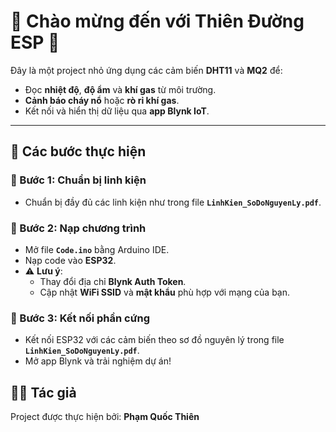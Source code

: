 # 🌟 Chào mừng đến với Thiên Đường ESP 🌟

Đây là một project nhỏ ứng dụng các cảm biến **DHT11** và **MQ2** để:

- Đọc **nhiệt độ**, **độ ẩm** và **khí gas** từ môi trường.
- **Cảnh báo cháy nổ** hoặc **rò rỉ khí gas**.
- Kết nối và hiển thị dữ liệu qua **app Blynk IoT**.

---

## 🧾 Các bước thực hiện

### 📌 Bước 1: Chuẩn bị linh kiện
- Chuẩn bị đầy đủ các linh kiện như trong file **`LinhKien_SoDoNguyenLy.pdf`**.

### 🧠 Bước 2: Nạp chương trình
- Mở file **`Code.ino`** bằng Arduino IDE.
- Nạp code vào **ESP32**.
- ⚠️ **Lưu ý**:
  - Thay đổi địa chỉ **Blynk Auth Token**.
  - Cập nhật **WiFi SSID** và **mật khẩu** phù hợp với mạng của bạn.

### 🔌 Bước 3: Kết nối phần cứng
- Kết nối ESP32 với các cảm biến theo sơ đồ nguyên lý trong file **`LinhKien_SoDoNguyenLy.pdf`**.
- Mở app Blynk và trải nghiệm dự án!

## 👨‍💻 Tác giả
Project được thực hiện bởi: **Phạm Quốc Thiên**

